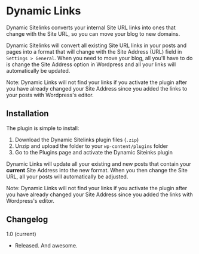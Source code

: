 Dynamic Links
=============

Dynamic Sitelinks converts your internal Site URL links into ones that change with the Site URL, so you can move your blog to new domains.

Dynamic Sitelinks will convert all existing Site URL links in your posts and pages into a format that will change with the Site Address (URL) field in `Settings > General`. When you need to move your blog, all you'll have to do is change the Site Address option in Wordpress and all your links will automatically be updated.

Note: Dynamic Links will not find your links if you activate the plugin after you have already changed your Site Address since you added the links to your posts with Wordpress's editor.

Installation
------------

The plugin is simple to install:

1. Download the Dynamic Sitelinks plugin files (`.zip`)
1. Unzip and upload the folder to your `wp-content/plugins` folder
1. Go to the Plugins page and activate the Dynamic Siteinks plugin

Dynamic Links will update all your existing and new posts that contain your **current** Site Address into the new format. When you then change the Site URL, all your posts will automatically be adjusted.

Note: Dynamic Links will not find your links if you activate the plugin after you have already changed your Site Address since you added the links with Wordpress's editor.

Changelog
---------

1.0 (current)

* Released. And awesome.
